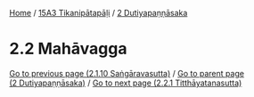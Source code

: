 
[Home](/) / [15A3 Tikanipātapāḷi](../../15A3.md) / [2 Dutiyapaṇṇāsaka](../2.md)

# 2.2 Mahāvagga


[Go to previous page (2.1.10 Saṅgāravasutta)](2.1/2.1.10.md) / [Go to parent page (2 Dutiyapaṇṇāsaka)](../2.md) / [Go to next page (2.2.1 Titthāyatanasutta)](2.2/2.2.1.md)



